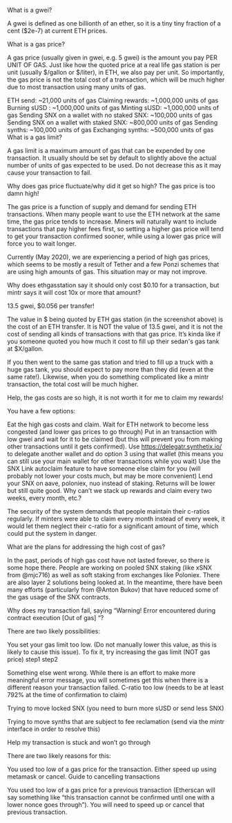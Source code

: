 What is a gwei?

A gwei is defined as one billionth of an ether, so it is a tiny tiny fraction of a cent ($2e-7) at current ETH prices.

What is a gas price?

A gas price (usually given in gwei, e.g. 5 gwei) is the amount you pay PER UNIT OF GAS. Just like how the quoted price at a real life gas station is per unit (usually $/gallon or $/liter), in ETH, we also pay per unit. So importantly, the gas price is not the total cost of a transaction, which will be much higher due to most transaction using many units of gas.

ETH send: ~21,000 units of gas
Claiming rewards: ~1,000,000 units of gas
Burning sUSD : ~1,000,000 units of gas
Minting sUSD: ~1,000,000 units of gas
Sending SNX on a wallet with no staked SNX: ~100,000 units of gas
Sending SNX on a wallet with staked SNX: ~800,000 units of gas
Sending synths: ~100,000 units of gas
Exchanging synths: ~500,000 units of gas
What is a gas limit?

A gas limit is a maximum amount of gas that can be expended by one transaction. It usually should be set by default to slightly above the actual number of units of gas expected to be used. Do not decrease this as it may cause your transaction to fail.

Why does gas price fluctuate/why did it get so high? The gas price is too damn high!

The gas price is a function of supply and demand for sending ETH transactions. When many people want to use the ETH network at the same time, the gas price tends to increase. Miners will naturally want to include transactions that pay higher fees first, so setting a higher gas price will tend to get your transaction confirmed sooner, while using a lower gas price will force you to wait longer.

Currently (May 2020), we are experiencing a period of high gas prices, which seems to be mostly a result of Tether and a few Ponzi schemes that are using high amounts of gas. This situation may or may not improve.

Why does ethgasstation say it should only cost $0.10 for a transaction, but mintr says it will cost 10x or more that amount?

13.5 gwei, $0.056 per transfer!

The value in $ being quoted by ETH gas station (in the screenshot above) is the cost of an ETH transfer. It is NOT the value of 13.5 gwei, and it is not the cost of sending all kinds of transactions with that gas price. It’s kinda like if you someone quoted you how much it cost to fill up their sedan's gas tank at $X/gallon.

If you then went to the same gas station and tried to fill up a truck with a huge gas tank, you should expect to pay more than they did (even at the same rate!). Likewise, when you do something complicated like a mintr transaction, the total cost will be much higher.

Help, the gas costs are so high, it is not worth it for me to claim my rewards!

You have a few options:

Eat the high gas costs and claim.
Wait for ETH network to become less congested (and lower gas prices to go through)
Put in an transaction with low gwei and wait for it to be claimed (but this will prevent you from making other transactions until it gets confirmed).
Use https://delegatr.synthetix.io/ to delegate another wallet and do option 3 using that wallet (this means you can still use your main wallet for other transactions while you wait)
Use the SNX Link autoclaim feature to have someone else claim for you (will probably not lower your costs much, but may be more convenient)
Lend your SNX on aave, poloniex, nuo instead of staking. Returns will be lower but still quite good.
Why can’t we stack up rewards and claim every two weeks, every month, etc.?

The security of the system demands that people maintain their c-ratios regularly. If minters were able to claim every month instead of every week, it would let them neglect their c-ratio for a significant amount of time, which could put the system in danger.

What are the plans for addressing the high cost of gas?

In the past, periods of high gas cost have not lasted forever, so there is some hope there. People are working on pooled SNX staking (like xSNX from @mjc716) as well as soft staking from exchanges like Poloniex. There are also layer 2 solutions being looked at. In the meantime, there have been many efforts (particularly from @Anton Bukov) that have reduced some of the gas usage of the SNX contracts.

Why does my transaction fail, saying “Warning! Error encountered during contract execution [Out of gas] “?

There are two likely possibilities:

You set your gas limit too low. (Do not manually lower this value, as this is likely to cause this issue). To fix it, try increasing the gas limit (NOT gas price)
step1 step2

Something else went wrong. While there is an effort to make more meaningful error message, you will sometimes get this when there is a different reason your transaction failed.
C-ratio too low (needs to be at least 792% at the time of confirmation to claim)

Trying to move locked SNX (you need to burn more sUSD or send less SNX)

Trying to move synths that are subject to fee reclamation (send via the mintr interface in order to resolve this)

Help my transaction is stuck and won’t go through

There are two likely reasons for this:

You used too low of a gas price for the transaction. Either speed up using metamask or cancel. Guide to cancelling transactions

You used too low of a gas price for a previous transaction (Etherscan will say something like “this transaction cannot be confirmed until one with a lower nonce goes through”). You will need to speed up or cancel that previous transaction.

